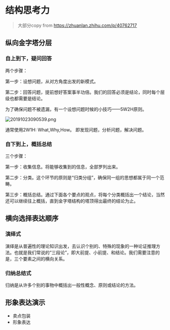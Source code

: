 # 结构思考力
> 大部分copy from https://zhuanlan.zhihu.com/p/40762717

## 纵向金字塔分层

### 自上到下，疑问回答
两个步骤：

第一步：设想问题，从对方角度出发的新模式。

第二步：回答问题，提前想好答案事半功倍。我们的回答必须是结论，同时每个层级也都需要是结论。

为了确保问题不被遗漏，有一个设想问题时候的小技巧——5W2H原则。

![20191023090539.png](https://repositoryimage.oss-cn-shanghai.aliyuncs.com/img/20191023090539.png)

通常使用2W1H: What,Why,How。 即发现问题，分析问题，解决问题。

### 自下到上，概括总结
三个步骤：

第一步：收集信息。将能够收集到的信息，全部罗列出来。

第二步：分类。这个环节的原则是“归类分组”，确保同一组的思想都属于同一个范畴。

第三步：概括总结。通过下面各个要点的观点，将每个分类概括出一个结论，当然还可以继续往上概括，直到金字塔结构的塔顶得出最终的结论为止。

## 横向选择表达顺序

### 演绎式
演绎是从普遍性的理论知识出发，去认识个别的、特殊的现象的一种论证推理方法。也就是我们常说的“三段论”，即大前提、小前提、和结论。我们需要注意的是，三个要素之间的横向关系。

### 归纳总结式
归纳是从许多个别的事物中概括出一般性概念、原则或结论的方法。

## 形象表达演示
* 卖点包装
* 形象表达